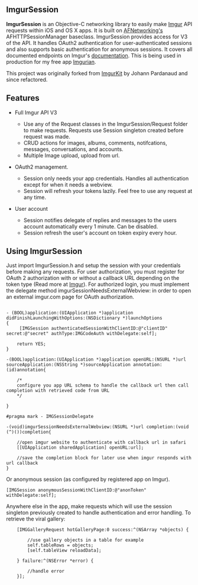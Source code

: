 ## ImgurSession

__ImgurSession__ is an Objective-C networking library to easily make [Imgur](http://imgur.com) API requests within iOS and OS X apps. It is built on [AFNetworking's](http://afnetworking.com/) AFHTTPSessionManager baseclass. ImgurSession provides access for V3 of the API. It handles OAuth2 authentication for user-authenticated sessions and also supports basic authentication for anonymous sessions. It covers all documented endpoints on Imgur's [documentation](https://api.imgur.com/). This is being used in production for my free app [Imgurian](http://imgur.com/gallery/63Gv6).

This project was originally forked from [ImgurKit](https://github.com/Nesk/ImgurKit) by Johann Pardanaud and since refactored.

## Features

- Full Imgur API V3
    - Use any of the Request classes in the ImgurSession/Request folder to make requests. Requests use Session singleton created before request was made.
    - CRUD actions for images, albums, comments, notifcations, messages, conversations, and accounts.
    - Multiple Image upload, upload from url.

- OAuth2 management. 
    - Session only needs your app credentials. Handles all authentication except for when it needs a webview. 
    - Session will refresh your tokens lazily. Feel free to use any request at any time.

- User account
    - Session notifies delegate of replies and messages to the users account automatically every 1 minute. Can be disabled.
    - Session refresh the user's account on token expiry every hour.


## Using ImgurSession

Just import ImgurSession.h and setup the session with your credentials before making any requests. For user authorization, you must register for OAuth 2 authorization with or without a callback URL depending on the token type (Read more at [Imgur](https://api.imgur.com/oauth2)). For authorized login, you must implement the delegate method imgurSessionNeedsExternalWebview: in order to open an external imgur.com page for OAuth authorization.

```

- (BOOL)application:(UIApplication *)application didFinishLaunchingWithOptions:(NSDictionary *)launchOptions
{
     [IMGSession authenticatedSessionWithClientID:@"clientID" secret:@"secret" authType:IMGCodeAuth withDelegate:self];
    
    return YES;
}

-(BOOL)application:(UIApplication *)application openURL:(NSURL *)url sourceApplication:(NSString *)sourceApplication annotation:(id)annotation{

    /*
    configure you app URL schema to handle the callback url then call completion with retrieved code from URL
    */

}

#pragma mark - IMGSessionDelegate

-(void)imgurSessionNeedsExternalWebview:(NSURL *)url completion:(void (^)())completion{
    
    //open imgur website to authenticate with callback url in safari
    [[UIApplication sharedApplication] openURL:url];

    //save the completion block for later use when imgur responds with url callback
}

```

Or anonymous session (as configured by registered app on Imgur).

```
[IMGSession anonymousSessionWithClientID:@"anonToken" withDelegate:self];
```

Anywhere else in the app, make requests which will use the session singleton previously created to handle authentication and error handling. To retrieve the viral gallery:


```
    [IMGGalleryRequest hotGalleryPage:0 success:^(NSArray *objects) {
        
        //use gallery objects in a table for example
        self.tableRows = objects;
        [self.tableView reloadData];
        
    } failure:^(NSError *error) {
        
        //handle error
    }];

```
